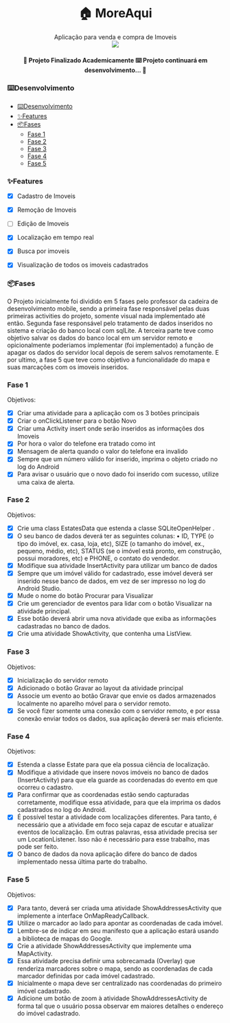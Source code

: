 <h1 align="center" id="Sobre">
    🏠 MoreAqui
</h1>
<p align="center">
Aplicação para venda e compra de Imoveis
<br>

<img src="https://img.shields.io/static/v1?label=APP&message=moreaqui&color=blue&style=for-the-badge&logo=bilibili"/>
<h4 align="center"> 
	🚧  Projeto Finalizado Academicamente ⌨️ Projeto continuará em desenvolvimento...  🚧
</h4></p>


### ⌨️Desenvolvimento

<!--ts-->
   * [⌨️Desenvolvimento](#desenvolvimento)
   * [✨Features](#features)
   * [📦Fases](#fases)
     * [Fase 1](#fase-1)
     * [Fase 2](#fase-2)
     * [Fase 3](#fase-3)
     * [Fase 4](#fase-4)
     * [Fase 5](#fase-5)
<!--te-->

### ✨Features

- [x] Cadastro de Imoveis
- [x] Remoção de Imoveis
- [ ] Edição de Imoveis
- [x] Localização em tempo real
- [x] Busca por imoveis
- [x] Visualização de todos os imoveis cadastrados


### 📦Fases

O Projeto inicialmente foi dividido em 5 fases pelo professor da cadeira de desenvolvimento mobile, sendo a primeira fase responsável pelas duas primeiras activities do projeto, somente visual nada implementado até então. Segunda fase responsável pelo tratamento de dados inseridos no sistema e criação do banco local com sqlLite. A terceira parte teve como objetivo salvar os dados do banco local em um servidor remoto e opicionalmente poderiamos implementar (foi implementado) a função de apagar os dados do servidor local depois de serem salvos remotamente. E por ultimo, a fase 5 que teve como objetivo a funcionalidade do mapa e suas marcações com os imoveis inseridos.

### Fase 1
Objetivos:

- [x] Criar uma atividade para a aplicação com os 3 botões principais
- [x] Criar o onClickListener para o botão Novo
- [x] Criar uma Activity insert onde serão inseridos as informações dos Imoveis
- [x] Por hora o valor do telefone era tratado como int
- [x] Mensagem de alerta quando o valor do telefone era invalido
- [x] Sempre que um número válido for inserido, imprima o objeto criado no log do Android
- [x] Para avisar o usuário que o novo dado foi inserido com sucesso, utilize uma caixa de alerta.

### Fase 2
Objetivos:

- [x] Crie uma class EstatesData que estenda a classe SQLiteOpenHelper .
- [x] O seu banco de dados deverá ter as seguintes colunas: • ID, TYPE (o tipo do imóvel, ex. casa, loja, etc), SIZE (o tamanho do imóvel, ex., pequeno, médio, etc), STATUS (se o imóvel está pronto, em construção, possui moradores, etc) e PHONE, o contato do vendedor.
- [x] Modifique sua atividade InsertActivity para utilizar um banco de dados
- [x] Sempre que um imóvel válido for cadastrado, esse imóvel deverá ser inserido nesse banco de dados, em vez de ser impresso no log do Android Studio.
- [x] Mude o nome do botão Procurar para Visualizar
- [x] Crie um gerenciador de eventos para lidar com o botão Visualizar na atividade principal.
- [x] Esse botão deverá abrir uma nova atividade que exiba as informações cadastradas no banco de dados.
- [x] Crie uma atividade ShowActivity, que contenha uma ListView.

### Fase 3
Objetivos:

- [x] Inicialização do servidor remoto
- [x] Adicionado o botão Gravar ao layout da atividade principal
- [x] Associe um evento ao botão Gravar que envie os dados armazenados localmente no aparelho móvel para o servidor remoto.
- [x] Se você fizer somente uma conexão com o servidor remoto, e por essa conexão enviar todos os dados, sua aplicação deverá ser mais eficiente.

### Fase 4
Objetivos:

- [x] Estenda a classe Estate para que ela possua ciência de localização.
- [x] Modifique a atividade que insere novos imóveis no banco de dados (InsertActivity) para que ela guarde as coordenadas do evento em que ocorreu o cadastro.
- [x] Para confirmar que as coordenadas estão sendo capturadas corretamente, modifique essa atividade, para que ela imprima os dados cadastrados no log do Android.
- [x] É possível testar a atividade com localizações diferentes. Para tanto, é necessário que a atividade em foco seja capaz de escutar e atualizar eventos de localização. Em outras palavras, essa atividade precisa ser um LocationListener. Isso não é necessário para esse trabalho, mas pode ser feito.
- [x] O banco de dados da nova aplicação difere do banco de dados implementado nessa última parte do trabalho.

### Fase 5
Objetivos:

- [x] Para tanto, deverá ser criada uma atividade ShowAddressesActivity que implemente a interface OnMapReadyCallback.
- [x] Utilize o marcador ao lado para apontar as coordenadas de cada imóvel.
- [x] Lembre-se de indicar em seu manifesto que a aplicação estará usando a biblioteca de mapas do Google.
- [x] Crie a atividade ShowAddressesActivity que implemente uma MapActivity.
- [x] Essa atividade precisa definir uma sobrecamada (Overlay) que renderiza marcadores sobre o mapa, sendo as coordenadas de cada marcador definidas por cada imóvel cadastrado.
- [x] Inicialmente o mapa deve ser centralizado nas coordenadas do primeiro imóvel cadastrado.
- [x] Adicione um botão de zoom à atividade ShowAddressesActivity de forma tal que o usuário possa observar em maiores detalhes o endereço do imóvel cadastrado.
